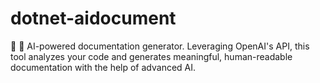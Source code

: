 # dotnet-aidocument
🧠 🤖 AI-powered documentation generator. Leveraging OpenAI's API, this tool analyzes your code and generates meaningful, human-readable documentation with the help of advanced AI.
